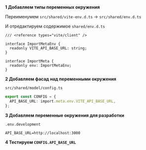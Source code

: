 **1 Добавляем типы переменных окружения**

Переименумем `src/shared/vite-env.d.ts` -> `src/shared/env.d.ts`

И отредактируем содержимое
`shared/env.d.ts`

```tsx
/// <reference types="vite/client" />

interface ImportMetaEnv {
  readonly VITE_API_BASE_URL: string;
}

interface ImportMeta {
  readonly env: ImportMetaEnv;
}
```

**2 Добавляем фасад над переменными окружения**

`src/shared/model/config.ts`

```ts
export const CONFIG = {
  API_BASE_URL: import.meta.env.VITE_API_BASE_URL,
};
```

**3 Добавляем переменные окружения для разработки**

`.env.development`

```
API_BASE_URL=http://localhost:3000
```

**4 Тестируем `CONFIG.API_BASE_URL`**
